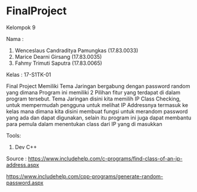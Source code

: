 # FinalProject
Kelompok 9

Nama :
 1. Wenceslaus Candraditya Pamungkas (17.83.0033)
 2. Marice Dearni Girsang (17.83.0035)
 3. Fahmy Trimuti Saputra (17.83.0065)
 
Kelas : 17-S1TK-01

Final Project
  Memiliki Tema Jaringan bergabung dengan password random yang dimana Program ini memiliki 2 Pilihan fitur yang terdapat di dalam program tersebut.
  Tema Jaringan disini kita memilih IP Class Checking, untuk mempermudah pengguna untuk melihat IP Addressnya termasuk ke kelas mana
  dimana kita disini membuat fungsi untuk merandom password yang ada dan dapat digunakan, selain itu program ini juga dapat membantu para pemula dalam menentukan class dari IP yang di masukkan
  
Tools:
 1. Dev C++
  
  Source :
  https://www.includehelp.com/c-programs/find-class-of-an-ip-address.aspx
  
  https://www.includehelp.com/cpp-programs/generate-random-password.aspx
  
